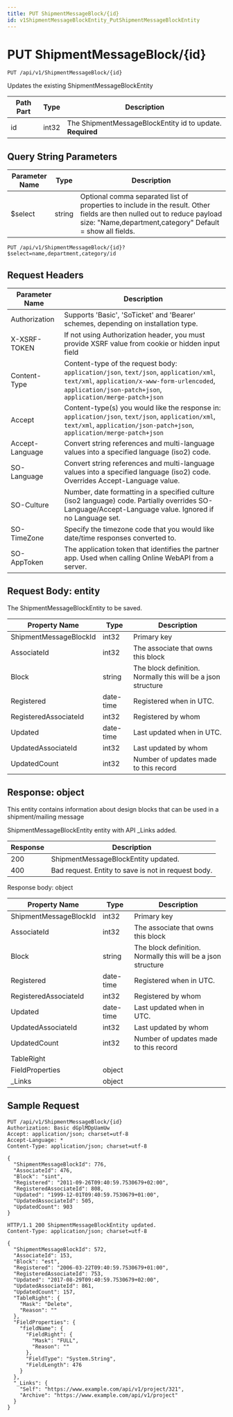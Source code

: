 ```yaml
---
title: PUT ShipmentMessageBlock/{id}
id: v1ShipmentMessageBlockEntity_PutShipmentMessageBlockEntity
---
```


# PUT ShipmentMessageBlock/{id}

```http
PUT /api/v1/ShipmentMessageBlock/{id}
```

Updates the existing ShipmentMessageBlockEntity






| Path Part | Type | Description |
|-----------|------|-------------|
| id | int32 | The ShipmentMessageBlockEntity id to update. **Required** |


## Query String Parameters

| Parameter Name | Type |  Description |
|----------------|------|--------------|
| $select | string |  Optional comma separated list of properties to include in the result. Other fields are then nulled out to reduce payload size: "Name,department,category" Default = show all fields. |

```http
PUT /api/v1/ShipmentMessageBlock/{id}?$select=name,department,category/id
```


## Request Headers

| Parameter Name | Description |
|----------------|-------------|
| Authorization  | Supports 'Basic', 'SoTicket' and 'Bearer' schemes, depending on installation type. |
| X-XSRF-TOKEN   | If not using Authorization header, you must provide XSRF value from cookie or hidden input field |
| Content-Type | Content-type of the request body: `application/json`, `text/json`, `application/xml`, `text/xml`, `application/x-www-form-urlencoded`, `application/json-patch+json`, `application/merge-patch+json` |
| Accept         | Content-type(s) you would like the response in: `application/json`, `text/json`, `application/xml`, `text/xml`, `application/json-patch+json`, `application/merge-patch+json` |
| Accept-Language | Convert string references and multi-language values into a specified language (iso2) code. |
| SO-Language | Convert string references and multi-language values into a specified language (iso2) code. Overrides Accept-Language value. |
| SO-Culture | Number, date formatting in a specified culture (iso2 language) code. Partially overrides SO-Language/Accept-Language value. Ignored if no Language set. |
| SO-TimeZone | Specify the timezone code that you would like date/time responses converted to. |
| SO-AppToken | The application token that identifies the partner app. Used when calling Online WebAPI from a server. |

## Request Body: entity  

The ShipmentMessageBlockEntity to be saved. 

| Property Name | Type |  Description |
|----------------|------|--------------|
| ShipmentMessageBlockId | int32 | Primary key |
| AssociateId | int32 | The associate that owns this block |
| Block | string | The block definition. Normally this will be a json structure |
| Registered | date-time | Registered when  in UTC. |
| RegisteredAssociateId | int32 | Registered by whom |
| Updated | date-time | Last updated when  in UTC. |
| UpdatedAssociateId | int32 | Last updated by whom |
| UpdatedCount | int32 | Number of updates made to this record |


## Response: object

This entity contains information about design blocks that can be used in a shipment/mailing message



ShipmentMessageBlockEntity entity with API _Links added.

| Response | Description |
|----------------|-------------|
| 200 | ShipmentMessageBlockEntity updated. |
| 400 | Bad request. Entity to save is not in request body. |

Response body: object

| Property Name | Type |  Description |
|----------------|------|--------------|
| ShipmentMessageBlockId | int32 | Primary key |
| AssociateId | int32 | The associate that owns this block |
| Block | string | The block definition. Normally this will be a json structure |
| Registered | date-time | Registered when  in UTC. |
| RegisteredAssociateId | int32 | Registered by whom |
| Updated | date-time | Last updated when  in UTC. |
| UpdatedAssociateId | int32 | Last updated by whom |
| UpdatedCount | int32 | Number of updates made to this record |
| TableRight |  |  |
| FieldProperties | object |  |
| _Links | object |  |

## Sample Request

```http!
PUT /api/v1/ShipmentMessageBlock/{id}
Authorization: Basic dGplMDpUamUw
Accept: application/json; charset=utf-8
Accept-Language: *
Content-Type: application/json; charset=utf-8

{
  "ShipmentMessageBlockId": 776,
  "AssociateId": 476,
  "Block": "sint",
  "Registered": "2011-09-26T09:40:59.7530679+02:00",
  "RegisteredAssociateId": 808,
  "Updated": "1999-12-01T09:40:59.7530679+01:00",
  "UpdatedAssociateId": 505,
  "UpdatedCount": 903
}
```

```http_
HTTP/1.1 200 ShipmentMessageBlockEntity updated.
Content-Type: application/json; charset=utf-8

{
  "ShipmentMessageBlockId": 572,
  "AssociateId": 153,
  "Block": "est",
  "Registered": "2006-03-22T09:40:59.7530679+01:00",
  "RegisteredAssociateId": 753,
  "Updated": "2017-08-29T09:40:59.7530679+02:00",
  "UpdatedAssociateId": 861,
  "UpdatedCount": 157,
  "TableRight": {
    "Mask": "Delete",
    "Reason": ""
  },
  "FieldProperties": {
    "fieldName": {
      "FieldRight": {
        "Mask": "FULL",
        "Reason": ""
      },
      "FieldType": "System.String",
      "FieldLength": 476
    }
  },
  "_Links": {
    "Self": "https://www.example.com/api/v1/project/321",
    "Archive": "https://www.example.com/api/v1/project"
  }
}
```